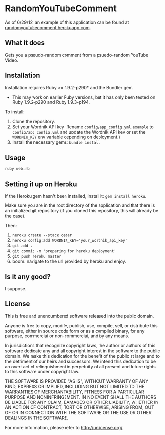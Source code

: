 # RandomYouTubeComment #

As of 6/29/12, an example of this application can be found at [randomyoutubecomment.herokuapp.com](randomyoutubecomment.herokuapp.com).

## What it does ##
Gets you a pseudo-random comment from a psuedo-random YouTube Video.

## Installation ##
Installation requires Ruby >= 1.9.2-p290* and the Bundler gem.

* This may work on earlier Ruby versions, but it has only been tested on Ruby 1.9.2-p290 and Ruby 1.9.3-p194.

To install:

  1. Clone the repository.
  2. Set your Wordnik API key (Rename `config/app_config.yml.example` to `config/app_config.yml` and update the Wordnik API key or set the `WORDNIK_KEY` env variable depending on deployment.)
  3. Install the necessary gems: `bundle install`

## Usage ##
`ruby web.rb`

## Setting it up on Heroku ##

If the Heroku gem hasn't been installed, install it: `gem install heroku`.

Make sure you are in the root directory of the application and that there is an initialized git repository (if you cloned this repository, this will already be the case).

Then:

  1. `heroku create --stack cedar`
  2. `heroku config:add WORDNIK_KEY='your_wordnik_api_key'`
  3. `git add .`
  4. `git commit -m 'preparing for heroku deployment'`
  5. `git push heroku master`
  6. boom. navigate to the url provided by heroku and enjoy.

## Is it any good? ##
I suppose.

## License ##

This is free and unencumbered software released into the public domain.

Anyone is free to copy, modify, publish, use, compile, sell, or
distribute this software, either in source code form or as a compiled
binary, for any purpose, commercial or non-commercial, and by any
means.

In jurisdictions that recognize copyright laws, the author or authors
of this software dedicate any and all copyright interest in the
software to the public domain. We make this dedication for the benefit
of the public at large and to the detriment of our heirs and
successors. We intend this dedication to be an overt act of
relinquishment in perpetuity of all present and future rights to this
software under copyright law.

THE SOFTWARE IS PROVIDED "AS IS", WITHOUT WARRANTY OF ANY KIND,
EXPRESS OR IMPLIED, INCLUDING BUT NOT LIMITED TO THE WARRANTIES OF
MERCHANTABILITY, FITNESS FOR A PARTICULAR PURPOSE AND NONINFRINGEMENT.
IN NO EVENT SHALL THE AUTHORS BE LIABLE FOR ANY CLAIM, DAMAGES OR
OTHER LIABILITY, WHETHER IN AN ACTION OF CONTRACT, TORT OR OTHERWISE,
ARISING FROM, OUT OF OR IN CONNECTION WITH THE SOFTWARE OR THE USE OR
OTHER DEALINGS IN THE SOFTWARE.

For more information, please refer to <http://unlicense.org/>
